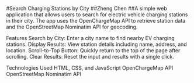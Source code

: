#Search Charging Stations by City
##Zheng Chen
##A simple web application that allows users to search for electric vehicle charging stations in their city. The app uses the OpenChargeMap API to retrieve station data and the OpenStreetMap Nominatim API for geocoding.

Features
Search by City: Enter a city name to find nearby EV charging stations.
Display Results: View station details including name, address, and location.
Scroll-to-Top Button: Quickly return to the top of the page after scrolling.
Clear Results: Reset the input and results with a single click.

Technologies Used
HTML, CSS, and JavaScript
OpenChargeMap API
OpenStreetMap Nominatim API